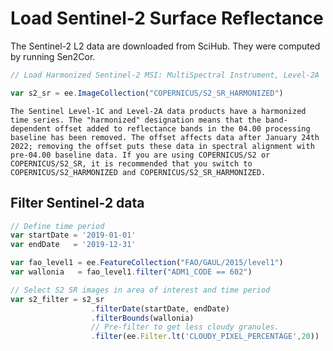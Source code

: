 # Load Sentinel-2 Surface Reflectance

The Sentinel-2 L2 data are downloaded from SciHub. They were computed by running Sen2Cor.

```js
// Load Harmonized Sentinel-2 MSI: MultiSpectral Instrument, Level-2A

var s2_sr = ee.ImageCollection("COPERNICUS/S2_SR_HARMONIZED")
```

```{note}
The Sentinel Level-1C and Level-2A data products have a harmonized time series. The "harmonized" designation means that the band-dependent offset added to reflectance bands in the 04.00 processing baseline has been removed. The offset affects data after January 24th 2022; removing the offset puts these data in spectral alignment with pre-04.00 baseline data. If you are using COPERNICUS/S2 or COPERNICUS/S2_SR, it is recommended that you switch to COPERNICUS/S2_HARMONIZED and COPERNICUS/S2_SR_HARMONIZED.
```

## Filter Sentinel-2 data

```js
// Define time period
var startDate = '2019-01-01'
var endDate   = '2019-12-31' 
```

```js
var fao_level1 = ee.FeatureCollection("FAO/GAUL/2015/level1")
var wallonia   = fao_level1.filter("ADM1_CODE == 602")
```

```js
// Select S2 SR images in area of interest and time period
var s2_filter = s2_sr
                  .filterDate(startDate, endDate)
                  .filterBounds(wallonia)
                  // Pre-filter to get less cloudy granules.
                  .filter(ee.Filter.lt('CLOUDY_PIXEL_PERCENTAGE',20))
```